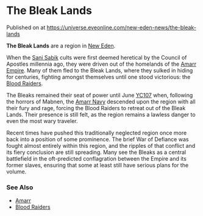 # The Bleak Lands
Published on  at https://universe.eveonline.com/new-eden-news/the-bleak-lands

**The Bleak Lands** are a region in [New Eden](5m9PDmbyzmRXdP1vvQETRk).

When the [Sani Sabik](TDJbDXVg3cRp4b6FEkkFS) cults were first deemed heretical by the Council of Apostles millennia ago, they were driven out of the homelands of the [Amarr Empire](6BPFRy27fN4LnYlIyzvEwo). Many of them fled to the Bleak Lands, where they sulked in hiding for centuries, fighting amongst themselves until one stood victorious: the [Blood Raiders](7obiU8rOyJkPZ3S0Faxc5W).

The Bleaks remained their seat of power until June [YC107](1kCFgDisDc683qXmnq6JEs) when, following the horrors of Mabnen, the [Amarr Navy](3PKvXZS0iHKIgAmO9np74g) descended upon the region with all their fury and rage, forcing the Blood Raiders to retreat out of the Bleak Lands. Their presence is still felt, as the region remains a lawless danger to even the most wary traveler.

Recent times have pushed this traditionally neglected region once more back into a position of some prominence. The brief War of Defiance was fought almost entirely within this region, and the ripples of that conflict and its fiery conclusion are still spreading. Many see the Bleaks as a central battlefield in the oft-predicted conflagration between the Empire and its former slaves, ensuring that some at least still have serious plans for the volume.


### See Also 
* [Amarr](6BPFRy27fN4LnYlIyzvEwo)
* [Blood Raiders](7obiU8rOyJkPZ3S0Faxc5W)
